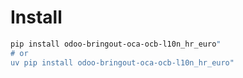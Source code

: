 # Install

```bash
pip install odoo-bringout-oca-ocb-l10n_hr_euro"
# or
uv pip install odoo-bringout-oca-ocb-l10n_hr_euro"
```
